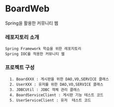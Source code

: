 # BoardWeb
Spring을 활용한 커뮤니티 웹

### 레포지토리 소개
```
Spring Framework 학습을 위한 레포지토리 
Spring IOC를 적용한 커뮤니티 웹 
```

### 프로젝트 구성
```
  1. BoardXXX : 게시판을 위한 DAO,VO,SERVICE 클래스  
  2. UserXXX : 유저를 위한 DAO,VO,SERVICE 클래스
  3. JDBCUtil : JDBC 객체 관리 클래스
  4. BoardServiceClient : 게시판 기능 테스트 코드
  5. UserServiceClient : 유저  테스트 코드 
```  

